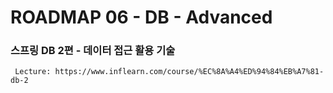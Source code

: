 # ROADMAP 06 - DB - Advanced
### 스프링 DB 2편 - 데이터 접근 활용 기술

```text
 Lecture: https://www.inflearn.com/course/%EC%8A%A4%ED%94%84%EB%A7%81-db-2
```
